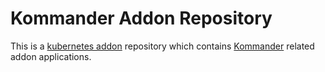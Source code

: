 # Kommander Addon Repository

This is a [kubernetes addon](https://github.com/mesosphere/kubeaddons) repository which contains [Kommander](https://github.com/mesosphere/kommander) related addon applications.

